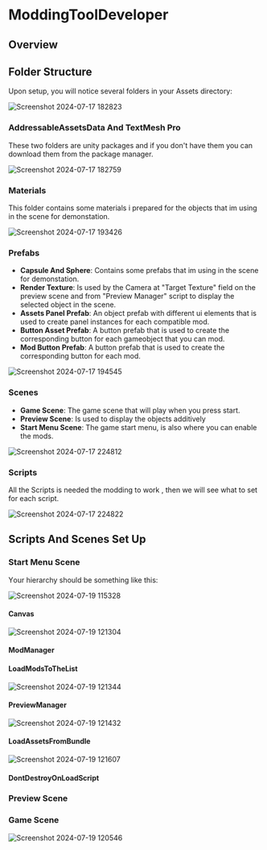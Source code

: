 # ModdingToolDeveloper

## Overview

## Folder Structure

Upon setup, you will notice several folders in your Assets directory:

![Screenshot 2024-07-17 182823](https://github.com/user-attachments/assets/ea1adbf2-8dd4-41cc-99e0-28c3cd8c21aa)

### AddressableAssetsData And TextMesh Pro

Τhese two folders are unity packages and if you don't have them you can download them from the package manager.

![Screenshot 2024-07-17 182759](https://github.com/user-attachments/assets/5f799d2b-9e88-4dff-a8b7-2f3f721aecb6)

### Materials

This folder contains some materials i prepared for the objects that im using in the scene for demonstation.

![Screenshot 2024-07-17 193426](https://github.com/user-attachments/assets/a83ea283-b1f0-4f7d-8748-2d4246ca63f5)

### Prefabs

- **Capsule And Sphere**: Contains some prefabs that im using in the scene for demonstation.
- **Render Texture**: Is used by the Camera at "Target Texture" field on the preview scene and from "Preview Manager" script to display the selected object in the scene. 
- **Assets Panel Prefab**: An object prefab with different ui elements that is used to create panel instances for each compatible mod.
- **Button Asset Prefab**: A button prefab that is used to create the corresponding button for each gameobject that you can mod. 
- **Mod Button Prefab**: A button prefab that is used to create the corresponding button for each mod. 
  
![Screenshot 2024-07-17 194545](https://github.com/user-attachments/assets/760d3ef8-8573-4145-98d6-1638ff8fd3d3)

### Scenes

- **Game Scene**: The game scene that will play when you press start.
- **Preview Scene**: Is used to display the objects additively
- **Start Menu Scene**: The game start menu, is also where you can enable the mods. 

![Screenshot 2024-07-17 224812](https://github.com/user-attachments/assets/ed27c7f2-e40b-4c8b-98ec-8f428fce148d)

### Scripts

All the Scripts is needed the modding to work , then we will see what to set for each script.

![Screenshot 2024-07-17 224822](https://github.com/user-attachments/assets/068eba0d-bf95-4015-8a0f-957991de34a9)

## Scripts And Scenes Set Up

### Start Menu Scene

Υour hierarchy should be something like this:

![Screenshot 2024-07-19 115328](https://github.com/user-attachments/assets/419e1c00-b572-419a-8987-334372d8c9cb)

#### Canvas

![Screenshot 2024-07-19 121304](https://github.com/user-attachments/assets/211bb655-afa7-4978-81a8-545dd188734a)

#### ModManager

#### LoadModsToTheList

![Screenshot 2024-07-19 121344](https://github.com/user-attachments/assets/1959f5d1-966d-4710-a0ba-f6bb73e759ed)

#### PreviewManager

![Screenshot 2024-07-19 121432](https://github.com/user-attachments/assets/c9f48448-7aa9-4d7b-8b09-02024bdf5a9e)

#### LoadAssetsFromBundle

![Screenshot 2024-07-19 121607](https://github.com/user-attachments/assets/3c21a0c9-23bd-40f2-8fde-ff2eed171580)

#### DontDestroyOnLoadScript

### Preview Scene

### Game Scene

![Screenshot 2024-07-19 120546](https://github.com/user-attachments/assets/e2d815f4-00fb-4c1c-a6e4-837a383e60e7)
 
